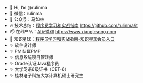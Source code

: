 - 👋 Hi, I’m @rulinma
- 👀 微信：rulinma
- 🌱 公众号：马如林
- 🔥 技术总结：[程序员学习和实战指南](https://github.com/rulinma/it) https://github.com/rulinma/it
- 📫 在线产品：[AI记单词](https://www.xianglesong.com) https://www.xianglesong.com
- 💞️ 知识星球：[程序员学习和实战指南-知识星球会员入口](https://wx.zsxq.com/dweb2/index/group/48884842428418)
- ✨ 软件设计师
- ✨ PMI认证PMP
- ✨ 信息系统项目管理师
- ✨ Oracle认证Java程序员
- ✨ 大学英语6级证书（CET-6）
- ✨ 桂林电子科技大学计算机硕士研究生
